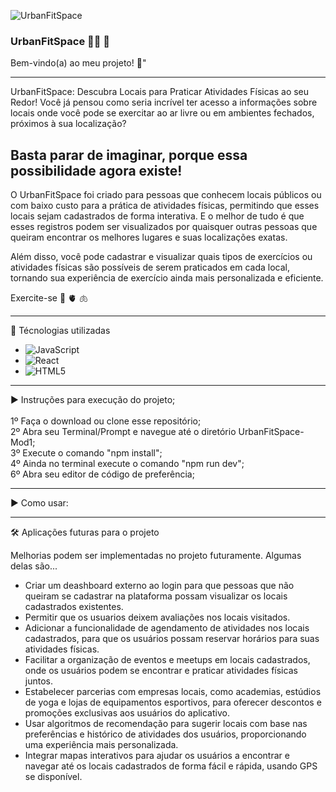 ![UrbanFitSpace](../src/Public/logoUrban(1).png)
  ### UrbanFitSpace :weight_lifting_woman: :heartbeat:

Bem-vindo(a) ao meu projeto! :smiling_face_with_three_hearts:"

_______________________________________________________________________________________________________________________________________

UrbanFitSpace: Descubra Locais para Praticar Atividades Físicas ao seu Redor!
Você já pensou como seria incrível ter acesso a informações sobre locais onde você pode se exercitar ao ar livre ou em ambientes fechados, próximos à sua localização?

## Basta parar de imaginar, porque essa possibilidade agora existe!
O UrbanFitSpace foi criado para pessoas que conhecem locais públicos ou com baixo custo para a prática de atividades físicas, permitindo que esses locais sejam cadastrados de forma interativa. E o melhor de tudo é que esses registros podem ser visualizados por quaisquer outras pessoas que queiram encontrar os melhores lugares e suas localizações exatas.

Além disso, você pode cadastrar e visualizar quais tipos de exercícios ou atividades físicas são possíveis de serem praticados em cada local, tornando sua experiência de exercício ainda mais personalizada e eficiente.

Exercite-se :brain:
            :anatomical_heart:
            :lungs:

            
_______________________________________________________________________________________________________________________________________

:floppy_disk:  Técnologias utilizadas

- ![JavaScript](https://img.shields.io/badge/javascript-%23323330.svg?style=for-the-badge&logo=javascript&logoColor=%23F7DF1E)
- ![React](https://img.shields.io/badge/react-%2320232a.svg?style=for-the-badge&logo=react&logoColor=%2361DAFB)
- ![HTML5](https://img.shields.io/badge/html5-%23E34F26.svg?style=for-the-badge&logo=html5&logoColor=white)


-----------------------------                      --------------------------------                    --------------------------------

:arrow_forward:  Instruções para execução do projeto;<br><br>
1º Faça o download ou clone esse repositório;<br>
2º Abra seu Terminal/Prompt e navegue até o diretório UrbanFitSpace-Mod1;<br>
3º Execute o comando "npm install";<br>
4º Ainda no terminal execute o comando "npm run dev";<br>
6º Abra seu editor de código de preferência;<br>



-----------------------------                      --------------------------------                    --------------------------------

:arrow_forward:  Como usar:


-----------------------------                      --------------------------------                    --------------------------------


:hammer_and_wrench:  Aplicações futuras para o projeto<br>

Melhorias podem ser implementadas no projeto futuramente. Algumas delas são...<br>

- Criar um deashboard externo ao login para que pessoas que não queiram se cadastrar na plataforma possam visualizar os locais cadastrados existentes.<br>
- Permitir que os usuarios deixem avaliações nos locais visitados.<br>
- Adicionar a funcionalidade de agendamento de atividades nos locais cadastrados, para que os usuários possam reservar horários para suas atividades físicas.<br>
- Facilitar a organização de eventos e meetups em locais cadastrados, onde os usuários podem se encontrar e praticar atividades físicas juntos.<br>
- Estabelecer parcerias com empresas locais, como academias, estúdios de yoga e lojas de equipamentos esportivos, para oferecer descontos e promoções exclusivas aos usuários do aplicativo.<br>
- Usar algoritmos de recomendação para sugerir locais com base nas preferências e histórico de atividades dos usuários, proporcionando uma experiência mais personalizada.<br>
- Integrar mapas interativos para ajudar os usuários a encontrar e navegar até os locais cadastrados de forma fácil e rápida, usando GPS se disponível.<br>
